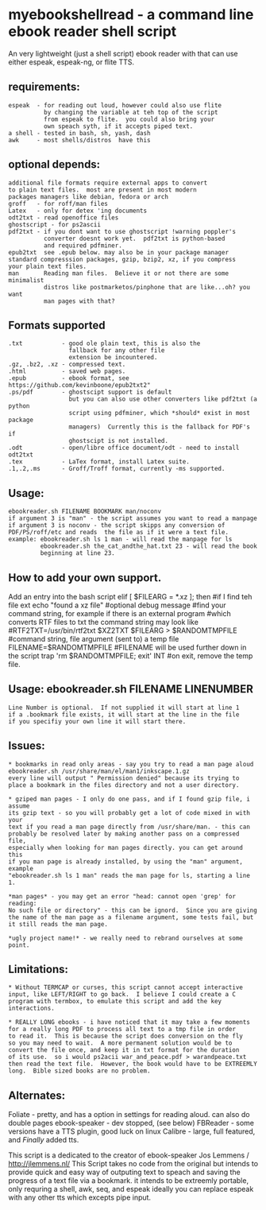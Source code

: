 # myebookshellread - a command line ebook reader shell script

An very lightweight (just a shell script) ebook reader with that can
use either espeak, espeak-ng, or flite TTS.

## requirements:
	espeak  - for reading out loud, however could also use flite
	          by changing the variable at teh top of the script
			  from espeak to flite.  you could also bring your
			  own speach syth, if it accepts piped text.
	a shell - tested in bash, sh, yash, dash
	awk     - most shells/distros  have this
## optional depends:
	additional file formats require external apps to convert
	to plain text files.  most are present in most modern 
	packages managers like debian, fedora or arch
	groff   - for roff/man files
	Latex   - only for detex 'ing documents
	odt2txt - read openoffice files
	ghostscript - for ps2ascii
	pdf2txt - if you dont want to use ghostscript !warning poppler's
	          converter doesnt work yet.  pdf2txt is python-based
			  and required pdfminer.
	epub2txt  see .epub below. may also be in your package manager
	standard compresssion packages, gzip, bzip2, xz, if you compress
	your plain text files.
	man       Reading man files.  Believe it or not there are some minimalist
	          distros like postmarketos/pinphone that are like...oh? you want
			  man pages with that?

## Formats supported
	.txt           - good ole plain text, this is also the 
	                 fallback for any other file
	                 extension be incountered.
	.gz, .bz2, .xz - compressed text.
	.html          - saved web pages.
	.epub          - ebook format, see https://github.com/kevinboone/epub2txt2"
	.ps/pdf        - ghostscipt support is default
	                 but you can also use other converters like pdf2txt (a python
					 script using pdfminer, which *should* exist in most package
					 managers)  Currently this is the fallback for PDF's if 
					 ghostscipt is not installed.
	.odt           - open/libre office document/odt - need to install odt2txt
	.tex           - LaTex format, install Latex suite.
	.1,.2,.ms      - Groff/Troff format, currently -ms supported.

## Usage:
	ebookreader.sh FILENAME BOOKMARK man/noconv
	if argument 3 is "man" - the script assumes you want to read a manpage
	if argument 3 is noconv - the script skipps any conversion of 
	PDF/PS/roff/etc and reads  the file as if it were a text file.
	example: ebookreader.sh ls 1 man - will read the manpage for ls
	         ebookreader.sh the_cat_andthe_hat.txt 23 - will read the book
			 beginning at line 23.
	
## How to add your own support.

Add an entry into the bash script
elif [ $FILEARG = *\.xz ];  then #if I find teh file ext
    echo "found a xz file"       #optional debug message
	#find your command string, for example if there is an external program
	#which converts RTF files to txt the command string may look like 
	#RTF2TXT=/usr/bin/rtf2txt
    $XZ2TXT $FILEARG > $RANDOMTMPFILE  #command string, file argument (sent to) a temp file
    FILENAME=$RANDOMTMPFILE  #FILENAME will be used further down in the script
    trap 'rm $RANDOMTMPFILE; exit' INT  #on exit, remove the temp file.


## Usage: ebookreader.sh FILENAME LINENUMBER
	Line Number is optional.  If not supplied it will start at line 1
	if a .bookmark file exists, it will start at the line in the file
	if you specifiy your own line it will start there.

## Issues:
	* bookmarks in read only areas - say you try to read a man page aloud
	ebookreader.sh /usr/share/man/el/man1/inkscape.1.gz
	every line will output " Permission denied" because its trying to
	place a bookmark in the files directory and not a user directory.
	
	* gziped man pages - I only do one pass, and if I found gzip file, i assume
	its gzip text - so you will probably get a lot of code mixed in with your
    text if you read a man page directly from /usr/share/man. - this can 
	probably be resolved later by making another pass on a compressed file, 
	especially when looking for man pages directly. you can get around this 
	if you man page is already installed, by using the "man" argument, example 
	"ebookreader.sh ls 1 man" reads the man page for ls, starting a line 1.
	
	*man pages* - you may get an error "head: cannot open 'grep' for reading: 
	No such file or directory" - this can be ignord.  Since you are giving
	the name of the man page as a filename argument, some tests fail, but
	it still reads the man page.
	
	*ugly project name!* - we really need to rebrand ourselves at some point.

## Limitations:
	* Without TERMCAP or curses, this script cannot accept interactive
	input, like LEFT/RIGHT to go back.  I believe I could create a C
	program with termbox, to emulate this script and add the key
	interactions.

	* REALLY LONG ebooks - i have noticed that it may take a few moments
	for a really long PDF to process all text to a tmp file in order
	to read it.  This is because the script does conversion on the fly
	so you may need to wait.  A more permanent solution would be to
	convert the file once, and keep it in txt format for the duration
	of its use.  so i would ps2acii war_and_peace.pdf > warandpeace.txt
	then read the text file.  However, the book would have to be EXTREEMLY
	long.  Bible sized books are no problem.
	
## Alternates:
Foliate - pretty, and has a option in settings for reading aloud.  can also do double pages
ebook-speaker - dev stopped, (see below)
FBReader - some versions have a TTS plugin, good luck on linux
Calibre  - large, full featured, and *Finally* added tts.

This script is a dedicated to the creator of ebook-speaker
Jos Lemmens / http://jlemmens.nl/ This Script takes no code
from the original but intends to provide quick and easy way
of outputing text to speach and saving the progress of a
text file via a bookmark. it intends to be extreemly portable,
only requring a shell, awk, seq, and espeak ideally you can
replace espeak with any other tts which excepts pipe input.

